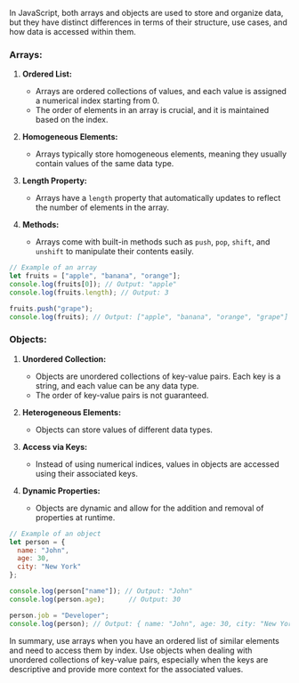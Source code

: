 In JavaScript, both arrays and objects are used to store and organize data, but they have distinct differences in terms of their structure, use cases, and how data is accessed within them.

### Arrays:

1. **Ordered List:**
   - Arrays are ordered collections of values, and each value is assigned a numerical index starting from 0.
   - The order of elements in an array is crucial, and it is maintained based on the index.

2. **Homogeneous Elements:**
   - Arrays typically store homogeneous elements, meaning they usually contain values of the same data type.

3. **Length Property:**
   - Arrays have a `length` property that automatically updates to reflect the number of elements in the array.

4. **Methods:**
   - Arrays come with built-in methods such as `push`, `pop`, `shift`, and `unshift` to manipulate their contents easily.

```javascript
// Example of an array
let fruits = ["apple", "banana", "orange"];
console.log(fruits[0]); // Output: "apple"
console.log(fruits.length); // Output: 3

fruits.push("grape");
console.log(fruits); // Output: ["apple", "banana", "orange", "grape"]
```

### Objects:

1. **Unordered Collection:**
   - Objects are unordered collections of key-value pairs. Each key is a string, and each value can be any data type.
   - The order of key-value pairs is not guaranteed.

2. **Heterogeneous Elements:**
   - Objects can store values of different data types.

3. **Access via Keys:**
   - Instead of using numerical indices, values in objects are accessed using their associated keys.

4. **Dynamic Properties:**
   - Objects are dynamic and allow for the addition and removal of properties at runtime.

```javascript
// Example of an object
let person = {
  name: "John",
  age: 30,
  city: "New York"
};

console.log(person["name"]); // Output: "John"
console.log(person.age);      // Output: 30

person.job = "Developer";
console.log(person); // Output: { name: "John", age: 30, city: "New York", job: "Developer" }
```

In summary, use arrays when you have an ordered list of similar elements and need to access them by index. Use objects when dealing with unordered collections of key-value pairs, especially when the keys are descriptive and provide more context for the associated values.